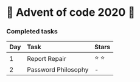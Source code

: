 ﻿# 🎄 Advent of code 2020 🎄

### Completed tasks

Day | Task | Stars
:------------ | :------------- | :-------------
1 | Report Repair | :star: :star:
2 | Password Philosophy | -